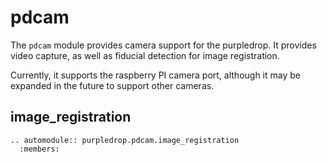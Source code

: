 # pdcam

The `pdcam` module provides camera support for the purpledrop. It provides
video capture, as well as fiducial detection for image registration. 

Currently, it supports the raspberry PI camera port, although it may be expanded
in the future to support other cameras.

## image_registration

```{eval-rst}
.. automodule:: purpledrop.pdcam.image_registration
  :members:
```


